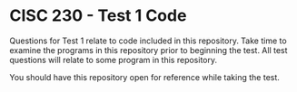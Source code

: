 # CISC 230 - Test 1 Code

Questions for Test 1 relate to code included in this repository. Take time to
examine the programs in this repository prior to beginning the test. All
test questions will relate to some program in this repository.

You should have this repository open for reference while taking the test.
